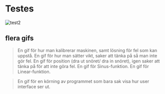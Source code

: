 # Testes
![test2](https://github.com/user-attachments/assets/e46f05bb-87b3-410a-8fd2-e6a658d611c3)

## flera gifs
> En gif för hur man kalibrerar maskinen, samt lösning för fel som kan uppstå.
> En gif för hur man sätter vikt, saker att tänka på så man inte gör fel.
> En gif för position (dra ut snöret/ dra in snöret), igen saker att tänka på för att inte göra fel.
> En gif för Sinus-funktion.
> En gif för Linear-funktion.

> En gif för en körning av programmet som bara sak visa hur user interface ser ut. 
